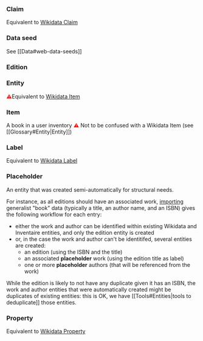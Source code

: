 <!-- LANG:EN, title="Glossary"-->

### Claim
Equivalent to [Wikidata Claim](https://www.wikidata.org/wiki/Wikidata:Glossary#Claim)

### Data seed
See [[Data#web-data-seeds]]

### Edition

### Entity
<span style="color: red;font-weight:bold;">⚠</span>Equivalent to [Wikidata Item](https://www.wikidata.org/wiki/Wikidata:Glossary#Item)

### Item
A book in a user inventory
<span style="color: red;font-weight:bold;">⚠</span> Not to be confused with a Wikidata Item (see [[Glossary#Entity|Entity]])

### Label
Equivalent to [Wikidata Label](https://www.wikidata.org/wiki/Wikidata:Glossary#Label)

### Placeholder
An entity that was created semi-automatically for structural needs.

For instance, as all editions should have an associated work, [importing](https://inventaire.io/add/import) generalist "book" data (typically a title, an author name, and an ISBN) gives the following workflow for each entry:
* either the work and author can be identified within existing Wikidata and Inventaire entities, and only the edition entity is created
* or, in the case the work and author can't be identitifed, several entities are created:
  * an edition (using the ISBN and the title)
  * an associated **placeholder** work (using the edition title as label)
  * one or more **placeholder** authors (that will be referenced from the work)
 
While the edition is likely to not have any duplicate given it has an ISBN, the work and author entities that were automatically created might be duplicates of existing entities: this is OK, we have [[Tools#Entities|tools to deduplicate]] those entities.

### Property
Equivalent to [Wikidata Property](https://www.wikidata.org/wiki/Wikidata:Glossary#Property)